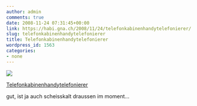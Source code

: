 ```yaml
---
author: admin
comments: true
date: 2008-11-24 07:31:45+00:00
link: https://habi.gna.ch/2008/11/24/telefonkabinenhandytelefonierer/
slug: telefonkabinenhandytelefonierer
title: Telefonkabinenhandytelefonierer
wordpress_id: 1563
categories:
- none
---
```



 [![](https://static.flickr.com/3157/3053992904_919025f59d_m.jpg)](https://www.flickr.com/photos/habi/3053992904/)
   

 
  [Telefonkabinenhandytelefonierer](https://www.flickr.com/photos/habi/3053992904/)
    

 



gut, ist ja auch scheisskalt draussen im moment...
  

